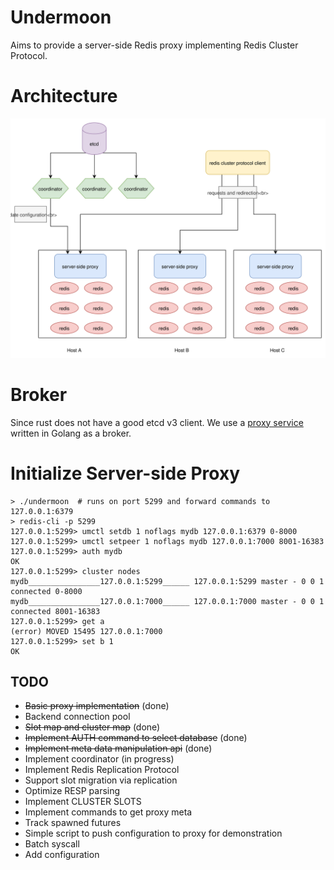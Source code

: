 # Undermoon
Aims to provide a server-side Redis proxy implementing Redis Cluster Protocol.

# Architecture
![architecture](docs/architecture.svg)

# Broker
Since rust does not have a good etcd v3 client. We use a [proxy service](https://github.com/doyoubi/overmoon) written in Golang as a broker.

# Initialize Server-side Proxy
```
> ./undermoon  # runs on port 5299 and forward commands to 127.0.0.1:6379
> redis-cli -p 5299
127.0.0.1:5299> umctl setdb 1 noflags mydb 127.0.0.1:6379 0-8000
127.0.0.1:5299> umctl setpeer 1 noflags mydb 127.0.0.1:7000 8001-16383
127.0.0.1:5299> auth mydb
OK
127.0.0.1:5299> cluster nodes
mydb________________127.0.0.1:5299______ 127.0.0.1:5299 master - 0 0 1 connected 0-8000
mydb________________127.0.0.1:7000______ 127.0.0.1:7000 master - 0 0 1 connected 8001-16383
127.0.0.1:5299> get a
(error) MOVED 15495 127.0.0.1:7000
127.0.0.1:5299> set b 1
OK
```

## TODO
- ~~Basic proxy implementation~~ (done)
- Backend connection pool
- ~~Slot map and cluster map~~ (done)
- ~~Implement AUTH command to select database~~ (done)
- ~~Implement meta data manipulation api~~ (done)
- Implement coordinator (in progress)
- Implement Redis Replication Protocol
- Support slot migration via replication
- Optimize RESP parsing
- Implement CLUSTER SLOTS
- Implement commands to get proxy meta
- Track spawned futures
- Simple script to push configuration to proxy for demonstration
- Batch syscall
- Add configuration
